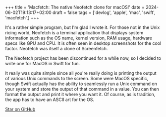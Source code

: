 +++
title = 'Macfetch: The native Neofetch clone for macOS!'
date = 2024-06-02T19:13:17+02:00
draft = false
tags = ['devlog', 'apple', 'mac', 'swift', 'macfetch',]
+++

It's a rather simple program, but I'm glad I wrote it. For those not in the Unix ricing world, Neofetch is a terminal application that displays system information such as the OS name, kernel version, RAM usage, hardware specs like GPU and CPU. It is often seen in desktop screenshots for the cool factor. Neofetch was itself a clone of Screenfetch.

The Neofetch project has been discontinued for a while now, so I decided to write one for MacOS in Swift for fun.

It really was quite simple since all you're really doing is printing the output of various Unix commands to the screen. Some were MacOS specific, though Swift actually has the ability to seamlessly run a Unix command on your system and store the output of that command in a value. You can then format the output and print it where you want it.
Of course, as is tradition, the app has to have an ASCII art for the OS.

[Star on GitHub](https://github.com/neetware/macfetch)